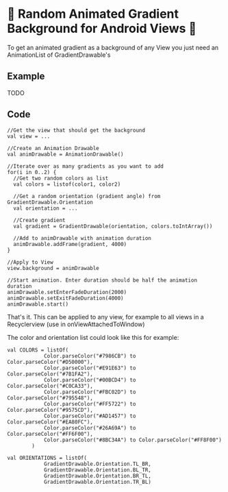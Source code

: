 # 🌈 Random Animated Gradient Background for Android Views 🌈

To get an animated gradient as a background of any View you just need an AnimationList of GradientDrawable's

## Example

TODO

## Code

```
//Get the view that should get the background
val view = ...

//Create an Animation Drawable
val animDrawable = AnimationDrawable()

//Iterate over as many gradients as you want to add
for(i in 0..2) {
  //Get two random colors as list
  val colors = listof(color1, color2)
  
  //Get a random orientation (gradient angle) from GradientDrawable.Orientation
  val orientation = ...
  
  //Create gradient
  val gradient = GradientDrawable(orientation, colors.toIntArray())
  
  //Add to animDrawable with animation duration
  animDrawable.addFrame(gradient, 4000)
}

//Apply to View
view.background = animDrawable

//Start animation. Enter duration should be half the animation duration
animDrawable.setEnterFadeDuration(2000)
animDrawable.setExitFadeDuration(4000)
animDrawable.start()

```

That's it. This can be applied to any view, for example to all views in a Recyclerview (use in onViewAttachedToWindow)

The color and orientation list could look like this for example: 

```
val COLORS = listOf(
            Color.parseColor("#7986CB") to Color.parseColor("#D50000"),
            Color.parseColor("#E91E63") to Color.parseColor("#7B1FA2"),
            Color.parseColor("#00BCD4") to Color.parseColor("#C0CA33"),
            Color.parseColor("#FBC02D") to Color.parseColor("#795548"),
            Color.parseColor("#FF5722") to Color.parseColor("#9575CD"),
            Color.parseColor("#AD1457") to Color.parseColor("#EA80FC"),
            Color.parseColor("#26A69A") to Color.parseColor("#FF6F00"),
            Color.parseColor("#8BC34A") to Color.parseColor("#FF8F00")
        )
    
val ORIENTATIONS = listOf(
            GradientDrawable.Orientation.TL_BR,
            GradientDrawable.Orientation.BL_TR,
            GradientDrawable.Orientation.BR_TL,
            GradientDrawable.Orientation.TR_BL)
```
